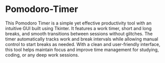 # Pomodoro-Timer

This Pomodoro Timer is a simple yet effective productivity tool with an intuitive GUI built using Tkinter. It features a work timer, short and long breaks, and smooth transitions between sessions without glitches. The timer automatically tracks work and break intervals while allowing manual control to start breaks as needed. With a clean and user-friendly interface, this tool helps maintain focus and improve time management for studying, coding, or any deep work sessions.
